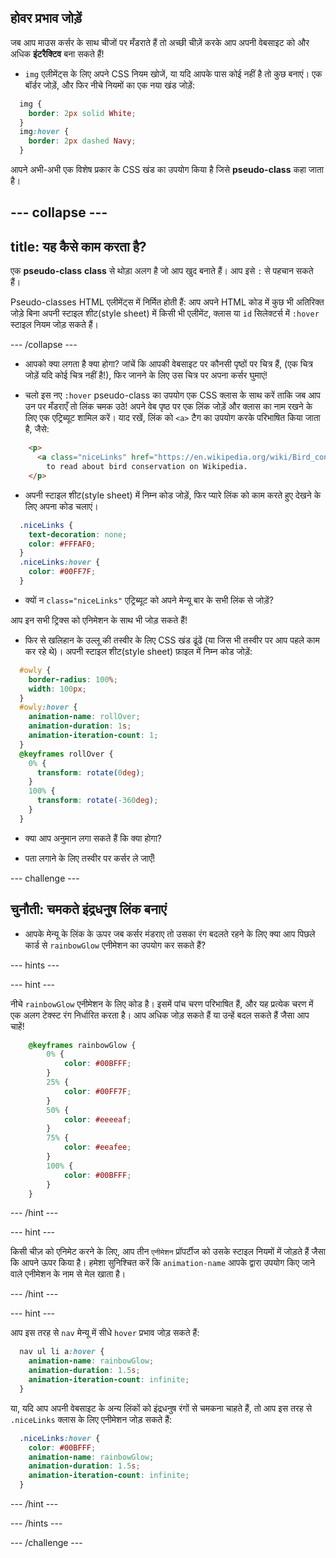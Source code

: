 ## होवर प्रभाव जोड़ें

जब आप माउस कर्सर के साथ चीजों पर मँडराते हैं तो अच्छी चीज़ें करके आप अपनी वेबसाइट को और अधिक **इंटरैक्टिव** बना सकते हैं!

+ `img` एलीमेंट्स के लिए अपने CSS नियम खोजें, या यदि आपके पास कोई नहीं है तो कुछ बनाएं। एक बॉर्डर जोड़ें, और फिर नीचे नियमों का एक नया खंड जोड़ें:

```css
  img {
    border: 2px solid White;
  }
  img:hover {
    border: 2px dashed Navy;
  }
```

आपने अभी-अभी एक विशेष प्रकार के CSS खंड का उपयोग किया है जिसे **pseudo-class** कहा जाता है।

--- collapse ---
---
title: यह कैसे काम करता है?
---

एक **pseudo-class** **class** से थोड़ा अलग है जो आप खुद बनाते हैं। आप इसे `:` से पहचान सकते हैं।

Pseudo-classes HTML एलीमेंट्स में निर्मित होती हैं: आप अपने HTML कोड में कुछ भी अतिरिक्त जोड़े बिना अपनी स्टाइल शीट(style sheet) में किसी भी एलीमेंट, क्लास या `id` सिलेक्टर्स में `:hover` स्टाइल नियम जोड़ सकते हैं।

--- /collapse ---

+ आपको क्या लगता है क्या होगा? जांचें कि आपकी वेबसाइट पर कौनसी पृष्ठों पर चित्र हैं, (एक चित्र जोड़ें यदि कोई चित्र नहीं है!), फिर जानने के लिए उस चित्र पर अपना कर्सर घुमाएं!

+ चलो इस नए `:hover` pseudo-class का उपयोग एक CSS क्लास के साथ करें ताकि जब आप उन पर मँडराएँ तो लिंक चमक उठे! अपने वेब पृष्ठ पर एक लिंक जोड़ें और क्लास का नाम रखने के लिए एक एट्रिब्यूट शामिल करें। याद रखें, लिंक को `<a>` टैग का उपयोग करके परिभाषित किया जाता है, जैसे:

```html
    <p>
      <a class="niceLinks" href="https://en.wikipedia.org/wiki/Bird_conservation">Click here</a> 
        to read about bird conservation on Wikipedia.
    </p>
```

+ अपनी स्टाइल शीट(style sheet) में निम्न कोड जोड़ें, फिर प्यारे लिंक को काम करते हुए देखने के लिए अपना कोड चलाएं।

```css
  .niceLinks {
    text-decoration: none;
    color: #FFFAF0;
  }
  .niceLinks:hover {
    color: #00FF7F;
  }
```

+ क्यों न `class="niceLinks"` एट्रिब्यूट को अपने मेन्यू बार के सभी लिंक से जोड़ें?

आप इन सभी ट्रिक्स को एनिमेशन के साथ भी जोड़ सकते हैं!

+ फिर से खलिहान के उल्लू की तस्वीर के लिए CSS खंड ढूंढें (या जिस भी तस्वीर पर आप पहले काम कर रहे थे)। अपनी स्टाइल शीट(style sheet) फ़ाइल में निम्न कोड जोड़ें:

```css
  #owly {
    border-radius: 100%;
    width: 100px;
  }
  #owly:hover {
    animation-name: rollOver;
    animation-duration: 1s;
    animation-iteration-count: 1;
  }
  @keyframes rollOver {
    0% {
      transform: rotate(0deg);
    }
    100% {
      transform: rotate(-360deg);
    }
  }
```

+ क्या आप अनुमान लगा सकते हैं कि क्या होगा?

+ पता लगाने के लिए तस्वीर पर कर्सर ले जाएँ!

--- challenge ---

## चुनौती: चमकते इंद्रधनुष लिंक बनाएं

+ आपके मेन्यू के लिंक के ऊपर जब कर्सर मंडराए तो उसका रंग बदलते रहने के लिए क्या आप पिछले कार्ड से `rainbowGlow` एनीमेशन का उपयोग कर सकते हैं?

--- hints ---

--- hint ---

नीचे `rainbowGlow` एनीमेशन के लिए कोड है। इसमें पांच चरण परिभाषित हैं, और यह प्रत्येक चरण में एक अलग टेक्स्ट रंग निर्धारित करता है। आप अधिक जोड़ सकते हैं या उन्हें बदल सकते हैं जैसा आप चाहें!

```css
    @keyframes rainbowGlow {
        0% {
            color: #00BFFF;
        }
        25% {
            color: #00FF7F;
        }
        50% {
            color: #eeeeaf;
        }
        75% {
            color: #eeafee;
        }
        100% {
            color: #00BFFF;
        }
    }
```

--- /hint ---

--- hint ---

किसी चीज़ को एनिमेट करने के लिए, आप तीन `एनीमेशन` प्रॉपर्टीज को उसके स्टाइल नियमों में जोड़ते हैं जैसा कि आपने ऊपर किया है। हमेशा सुनिश्चित करें कि `animation-name` आपके द्वारा उपयोग किए जाने वाले एनीमेशन के नाम से मेल खाता है।

--- /hint ---

--- hint ---

आप इस तरह से `nav` मेन्यू में सीधे `hover` प्रभाव जोड़ सकते हैं:

```css
  nav ul li a:hover {
    animation-name: rainbowGlow;
    animation-duration: 1.5s;
    animation-iteration-count: infinite;
  }
```

या, यदि आप अपनी वेबसाइट के अन्य लिंकों को इंद्रधनुष रंगों से चमकना चाहते हैं, तो आप इस तरह से `.niceLinks` क्लास के लिए एनीमेशन जोड़ सकते हैं:

```css
  .niceLinks:hover {
    color: #00BFFF;
    animation-name: rainbowGlow;
    animation-duration: 1.5s;
    animation-iteration-count: infinite;
  }
```

--- /hint ---

--- /hints ---

--- /challenge ---

